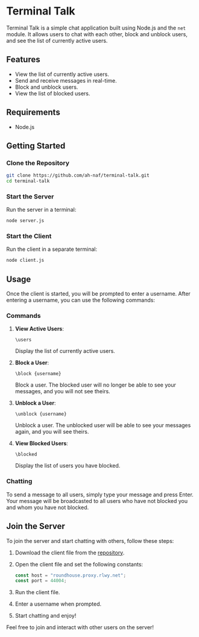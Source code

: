 # Terminal Talk

Terminal Talk is a simple chat application built using Node.js and the `net` module.
It allows users to chat with each other, block and unblock users, and see the list of currently active users.

## Features

- View the list of currently active users.
- Send and receive messages in real-time.
- Block and unblock users.
- View the list of blocked users.

## Requirements

- Node.js

## Getting Started

### Clone the Repository

```bash
git clone https://github.com/ah-naf/terminal-talk.git
cd terminal-talk
```

### Start the Server

Run the server in a terminal:

```bash
node server.js
```

### Start the Client

Run the client in a separate terminal:

```bash
node client.js
```

## Usage

Once the client is started, you will be prompted to enter a username. After entering a username, you can use the following commands:

### Commands

1. **View Active Users**:

   ```plaintext
   \users
   ```

   Display the list of currently active users.

2. **Block a User**:

   ```plaintext
   \block {username}
   ```

   Block a user. The blocked user will no longer be able to see your messages, and you will not see theirs.

3. **Unblock a User**:

   ```plaintext
   \unblock {username}
   ```

   Unblock a user. The unblocked user will be able to see your messages again, and you will see theirs.

4. **View Blocked Users**:
   ```plaintext
   \blocked
   ```
   Display the list of users you have blocked.

### Chatting

To send a message to all users, simply type your message and press Enter. Your message will be broadcasted to all users who have not blocked you and whom you have not blocked.

## Join the Server

To join the server and start chatting with others, follow these steps:

1. Download the client file from the [repository](https://github.com/ah-naf/terminal-talk).
2. Open the client file and set the following constants:

   ```javascript
   const host = "roundhouse.proxy.rlwy.net";
   const port = 44004;
   ```

3. Run the client file.
4. Enter a username when prompted.
5. Start chatting and enjoy!

Feel free to join and interact with other users on the server!

